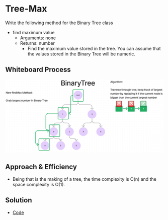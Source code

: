 # Tree-Max

Write the following method for the Binary Tree class

- find maximum value
  - Arguments: none
  - Returns: number
    - Find the maximum value stored in the tree. You can assume that the values
    stored in the Binary Tree will be numeric.

## Whiteboard Process

![image](./assets/whiteboard.png)

## Approach & Efficiency

- Being that is the making of a tree, the time complexity is O(n) and the space
complexity is O(1).

## Solution

- [Code](./index.js)
